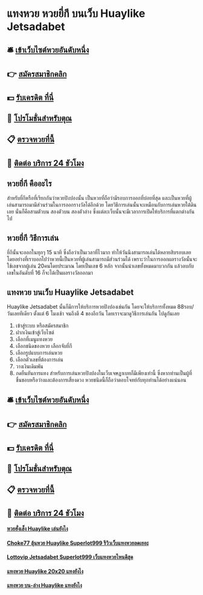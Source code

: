 # แทงหวย หวยยี่กี บนเว็บ Huaylike Jetsadabet

## 🛎 [เข้าเว็บไซต์หวยอันดับหนึ่ง](https://bit.ly/3xvaQEU)
## 👉 [สมัครสมาชิกคลิก](https://bit.ly/3xvaQEU)
## 💵 [รับเครดิต ที่นี่](https://bit.ly/3UsYVBo)
## 👑 [โปรโมชั่นสำหรับตุณ](https://bit.ly/3UsYVBo)
## 📋 [ตรวจหวยที่นี้](https://bit.ly/3UsYVBo)
## 📱 [ติดต่อ บริการ 24 ชัวโมง](https://bit.ly/3UsYVBo)

## หวยยี่กี คืออะไร
สำหรับยี่กีหรือที่เรียกกันว่าหวยปิงปองนั้น เป็นหวยที่ถือว่ามีรอบการออกที่บ่อยที่สุด และเป็นหวยที่ผู้เล่นสามารถมามีส่วนร่วมในการออกรางวัลได้อีกด้วย โดยวิธีการเล่นนั้นจะเหมือนกับการเล่นหวยใต้ดินเลย นั่นก็คือสามตัวบน สองตัวบน สองตัวล่าง ซึ่งแต่ละเว็บนั้นจะมีเวลาการเปิดให้บริการที่แตกต่างกันไป

## หวยยี่กี วิธีการเล่น
ยี่กีนั้นจะออกในทุกๆ 15 นาที ซึ่งถือว่าเป็นเวลาที่ไวมาก ทำให้วันนึงสามารถเล่นได้หลายสิบรอบเลย โดยอย่างที่เราบอกไปว่าหวยนี้เป็นหวยที่ผู้เล่นสามารถมีส่วนร่วมได้ เพราะว่าในการออกผลรางวัลนั้นจะใช้เลขจากผู้เล่น 20คนโดยประมาณ โดยเป็นเลข 6 หลัก จากนั้นนำเลขทั้งหมดมาบวกกัน แล้วลบกับเลขในอันดับที่ 16 ก็จะได้เป็นผลรางวัลออกมา 

## แทงหวย บนเว็บ Huaylike Jetsadabet
Huaylike Jetsadabet นั้นก็มีการให้บริการหวยปิงปองเช่นกัน โดยจะให้บริการทั้งหมด 88รอบ/วันเลยทีเดียว ตั้งแต่ 6 โมงเช้า จนถึงตี 4 ของอีกวัน โดยเราจะมาดูวิธีการเล่นกัน ไปดูกันเลย
1. เข้าสู่ระบบ หรือสมัครสมาชิก
2. ฝากเงินเข้าสู่เว็บไซต์
3. เลือกที่เมนูแทงหวย
4. เลือกชนิดของหวย เลือกจับยี่กี
5. เลือกรูปแบบการเล่นหวย
6. เลือกตัวเลขที่ต้องการเล่น
7. วางเงินเดิมพัน
8. กดยืนยันการแทง
สำหรับการเล่นหวยปิงปองในเว็บเจษฏาเบทก็มีเพียงเท่านี้ ซึ่งหากท่านเป็นผู้ที่ชื่นชอบหรือว่างและต้องการเสี่ยงดวง หวยชนิดนี้ก็ถือว่าตอบโจทย์กับทุกท่านได้อย่างแน่นอน

## 🛎 [เข้าเว็บไซต์หวยอันดับหนึ่ง](https://bit.ly/3xvaQEU)
## 👉 [สมัครสมาชิกคลิก](https://bit.ly/3xvaQEU)
## 💵 [รับเครดิต ที่นี่](https://bit.ly/3UsYVBo)
## 👑 [โปรโมชั่นสำหรับตุณ](https://bit.ly/3UsYVBo)
## 📋 [ตรวจหวยที่นี้](https://bit.ly/3UsYVBo)
## 📱 [ติดต่อ บริการ 24 ชัวโมง](https://bit.ly/3UsYVBo)

#### [หวยฮั่งเส็ง Huaylike เล่นยังไง](https://atom.io/themes/หวยฮั่งเส็ง%20Huaylike%20เล่นยังไง)
#### [Choke77 ลุ้นหวย Huaylike Superlot999 รีวิวเว็บแทงหวยลดเยอะ](https://atom.io/themes/Choke77%20ลุ้นหวย%20Huaylike%20Superlot999%20รีวิวเว็บแทงหวยลดเยอะ)
#### [Lottovip Jetsadabet Superlot999 เว็บแทงหวยไหนดีสุด](https://atom.io/themes/Lottovip%20Jetsadabet%20Superlot999%20เว็บแทงหวยไหนดีสุด)
#### [แทงหวย Huaylike 20x20 แทงยังไง](https://atom.io/themes/แทงหวย%20Huaylike%2020x20%20แทงยังไง)
#### [แทงหวย บน-ล่าง Huaylike แทงยังไง](https://atom.io/themes/แทงหวย%20บน-ล่าง%20Huaylike%20แทงยังไง)